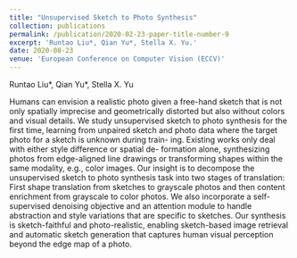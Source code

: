 ```yaml
---
title: "Unsupervised Sketch to Photo Synthesis"
collection: publications
permalink: /publication/2020-02-23-paper-title-number-9
excerpt: 'Runtao Liu*, Qian Yu*, Stella X. Yu.'
date: 2020-08-23
venue: 'European Conference on Computer Vision (ECCV)'
---
```

Runtao Liu*, Qian Yu*, Stella X. Yu

Humans can envision a realistic photo given a free-hand sketch that is not only spatially imprecise and geometrically distorted but also without colors and visual details. We study unsupervised sketch to photo synthesis for the first time, learning from unpaired sketch and photo data where the target photo for a sketch is unknown during train- ing. Existing works only deal with either style difference or spatial de- formation alone, synthesizing photos from edge-aligned line drawings or transforming shapes within the same modality, e.g., color images.
Our insight is to decompose the unsupervised sketch to photo synthesis task into two stages of translation: First shape translation from sketches to grayscale photos and then content enrichment from grayscale to color photos. We also incorporate a self-supervised denoising objective and an attention module to handle abstraction and style variations that are specific to sketches. Our synthesis is sketch-faithful and photo-realistic, enabling sketch-based image retrieval and automatic sketch generation that captures human visual perception beyond the edge map of a photo.
